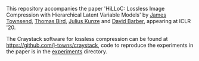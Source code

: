 This repository accompanies the paper 'HiLLoC: Lossless Image Compression with Hierarchical Latent Variable Models' by [James Townsend](https://j-towns.github.io), [Thomas Bird](https://tom-bird.github.io/), [Julius Kunze](https://juliuskunze.com/) and [David Barber](http://web4.cs.ucl.ac.uk/staff/D.Barber/pmwiki/pmwiki.php), appearing at ICLR '20.

The Craystack software for lossless compression can be found at https://github.com/j-towns/craystack, code to reproduce the experiments in the paper is in the [experiments](experiments) directory.
